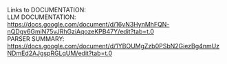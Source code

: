 Links to DOCUMENTATION:  
LLM DOCUMENTATION: https://docs.google.com/document/d/16vN3HynMhFQN-nQDgv6GmiN75vJRhGziAqozeKPB47Y/edit?tab=t.0   
PARSER SUMMARY: https://docs.google.com/document/d/1YBOUMgZzb0PSbN2GiezBg4nmUzNDmEd2AJgspRGLqUM/edit?tab=t.0 
